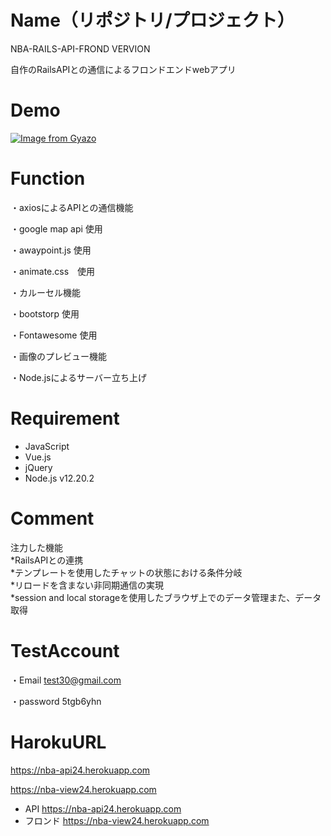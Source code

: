 # Name（リポジトリ/プロジェクト）
 
NBA-RAILS-API-FROND VERVION

自作のRailsAPIとの通信によるフロンドエンドwebアプリ

# Demo
 
[![Image from Gyazo](https://i.gyazo.com/0f6bb2a48fb4beaf26087d5de62bd876.jpg)](https://gyazo.com/0f6bb2a48fb4beaf26087d5de62bd876)
 
# Function
 
・axiosによるAPIとの通信機能

・google map api 使用

・awaypoint.js 使用
 
・animate.css　使用

・カルーセル機能 

・bootstorp 使用

・Fontawesome 使用

・画像のプレビュー機能 

・Node.jsによるサーバー立ち上げ
 
# Requirement

* JavaScript 
* Vue.js 
* jQuery
* Node.js v12.20.2


# Comment
 
 注力した機能  
  *RailsAPIとの連携  
  *テンプレートを使用したチャットの状態における条件分岐  
  *リロードを含まない非同期通信の実現  
  *session and local storageを使用したブラウザ上でのデータ管理また、データ取得

# TestAccount 

・Email test30@gmail.com

・password 5tgb6yhn
 
# HarokuURL 

https://nba-api24.herokuapp.com 

https://nba-view24.herokuapp.com 

* API https://nba-api24.herokuapp.com 
* フロンド https://nba-view24.herokuapp.com 
